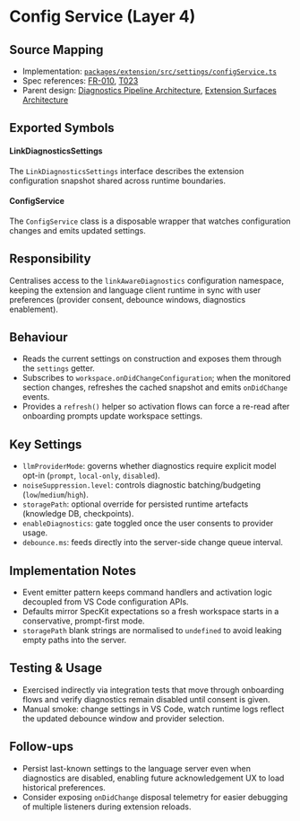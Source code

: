 # Config Service (Layer 4)

## Source Mapping
- Implementation: [`packages/extension/src/settings/configService.ts`](../../../packages/extension/src/settings/configService.ts)
- Spec references: [FR-010](../../../specs/001-link-aware-diagnostics/spec.md#functional-requirements), [T023](../../../specs/001-link-aware-diagnostics/tasks.md)
- Parent design: [Diagnostics Pipeline Architecture](../../layer-3/diagnostics-pipeline.mdmd.md), [Extension Surfaces Architecture](../../layer-3/extension-surfaces.mdmd.md)

## Exported Symbols

#### LinkDiagnosticsSettings
The `LinkDiagnosticsSettings` interface describes the extension configuration snapshot shared across runtime boundaries.

#### ConfigService
The `ConfigService` class is a disposable wrapper that watches configuration changes and emits updated settings.

## Responsibility
Centralises access to the `linkAwareDiagnostics` configuration namespace, keeping the extension and language client runtime in sync with user preferences (provider consent, debounce windows, diagnostics enablement).

## Behaviour
- Reads the current settings on construction and exposes them through the `settings` getter.
- Subscribes to `workspace.onDidChangeConfiguration`; when the monitored section changes, refreshes the cached snapshot and emits `onDidChange` events.
- Provides a `refresh()` helper so activation flows can force a re-read after onboarding prompts update workspace settings.

## Key Settings
- `llmProviderMode`: governs whether diagnostics require explicit model opt-in (`prompt`, `local-only`, `disabled`).
- `noiseSuppression.level`: controls diagnostic batching/budgeting (`low`/`medium`/`high`).
- `storagePath`: optional override for persisted runtime artefacts (knowledge DB, checkpoints).
- `enableDiagnostics`: gate toggled once the user consents to provider usage.
- `debounce.ms`: feeds directly into the server-side change queue interval.

## Implementation Notes
- Event emitter pattern keeps command handlers and activation logic decoupled from VS Code configuration APIs.
- Defaults mirror SpecKit expectations so a fresh workspace starts in a conservative, prompt-first mode.
- `storagePath` blank strings are normalised to `undefined` to avoid leaking empty paths into the server.

## Testing & Usage
- Exercised indirectly via integration tests that move through onboarding flows and verify diagnostics remain disabled until consent is given.
- Manual smoke: change settings in VS Code, watch runtime logs reflect the updated debounce window and provider selection.

## Follow-ups
- Persist last-known settings to the language server even when diagnostics are disabled, enabling future acknowledgement UX to load historical preferences.
- Consider exposing `onDidChange` disposal telemetry for easier debugging of multiple listeners during extension reloads.
